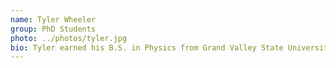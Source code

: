 ```yaml
---
name: Tyler Wheeler
group: PhD Students
photo: ../photos/tyler.jpg
bio: Tyler earned his B.S. in Physics from Grand Valley State University in 2018, and is currently pursuing a dual PhD in Physics and Computational Math, Science, and Engineering at MSU. As a graduate student at the National Superconducting Cyclotron Laboratory at MSU, he is investigating the influence of a particularly important thermonuclear reaction rate on X-ray Burst light curves.
---
```



